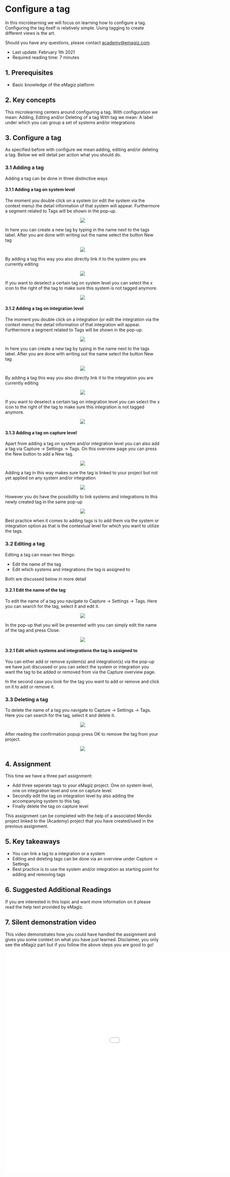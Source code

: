 # Configure a tag

In this microlearning we will focus on learning how to configure a tag. 
Configuring the tag itself is relatively simple. Using tagging to create different views is the art.

Should you have any questions, please contact academy@emagiz.com.

- Last update: February 1th 2021
- Required reading time: 7 minutes

## 1. Prerequisites
- Basic knowledge of the eMagiz platform

## 2. Key concepts
This microlearning centers around configuring a tag.
With configuration we mean: Adding, Editing and/or Deleting of a tag
With tag we mean: A label under which you can group a set of systems and/or integrations

## 3. Configure a tag

As specified before with configure we mean adding, editing and/or deleting a tag. Below we will detail per action what you should do.

### 3.1 Adding a tag

Adding a tag can be done in three distinctive ways

#### 3.1.1 Adding a tag on system level
The moment you double click on a system (or edit the system via the context menu)  the detail information of that system will appear. 
Furthermore a segment related to Tags will be shown in the pop-up.

<p align="center"><img src="../../img/microlearning/ml-configure-a-tag--edit-system-tag.png"></p>

In here you can create a new tag by typing in the name next to the tags label. After you are done with writing out the name select the button New tag

<p align="center"><img src="../../img/microlearning/ml-configure-a-tag--edit-system-tag-filled-in.png"></p>

By adding a tag this way you also directly link it to the system you are currently editing

<p align="center"><img src="../../img/microlearning/ml-configure-a-tag--edit-system-tag-result.png"></p>

If you want to deselect a certain tag on system level you can select the x icon to the right of the tag to make sure this system is not tagged anymore.

<p align="center"><img src="../../img/microlearning/ml-configure-a-tag--edit-system-tag-result-untagged.png"></p>

#### 3.1.2 Adding a tag on integration level
The moment you double click on a integration (or edit the integration via the context menu) the detail information of that integration will appear. 
Furthermore a segment related to Tags will be shown in the pop-up.

<p align="center"><img src="../../img/microlearning/ml-configure-a-tag--edit-integration-tag.png"></p>

In here you can create a new tag by typing in the name next to the tags label. After you are done with writing out the name select the button New tag

<p align="center"><img src="../../img/microlearning/ml-configure-a-tag--edit-integration-tag-filled-in.png"></p>

By adding a tag this way you also directly link it to the integration you are currently editing

<p align="center"><img src="../../img/microlearning/ml-configure-a-tag--edit-integration-tag-result.png"></p>

If you want to deselect a certain tag on integration level you can select the x icon to the right of the tag to make sure this integration is not tagged anymore.

<p align="center"><img src="../../img/microlearning/ml-configure-a-tag--edit-integration-tag-result-untagged.png"></p>

#### 3.1.3 Adding a tag on capture level
Apart from adding a tag on system and/or integration level you can also add a tag via Capture -> Settings -> Tags.
On this overview page you can press the New button to add a New tag. 

<p align="center"><img src="../../img/microlearning/ml-configure-a-tag--tag-overview-capture.png"></p>

Adding a tag in this way makes sure the tag is linked to your project but not yet applied on any system and/or integration

<p align="center"><img src="../../img/microlearning/ml-configure-a-tag--new-tag-capture.png"></p>

However you do have the possibility to link systems and integrations to this newly created tag in the same pop-up

<p align="center"><img src="../../img/microlearning/ml-configure-a-tag--link-system-integration-to-tag.png"></p>

Best practice when it comes to adding tags is to add them via the system or integration option as that is the contextual level for which you want to utilize the tags.


### 3.2 Editing a tag
Editing a tag can mean two things:

- Edit the name of the tag
- Edit which systems and integrations the tag is assigned to

Both are discussed below in more detail

#### 3.2.1 Edit the name of the tag
To edit the name of a tag you navigate to Capture -> Settings -> Tags. Here you can search for the tag, select it and edit it.

<p align="center"><img src="../../img/microlearning/ml-configure-a-tag--edit-tag-overview.png"></p>

In the pop-up that you will be presented with you can simply edit the name of the tag and press Close.

<p align="center"><img src="../../img/microlearning/ml-configure-a-tag--edit-tag-pop-up.png"></p>

#### 3.2.1 Edit which systems and integrations the tag is assigned to
You can either add or remove system(s) and integration(s) via the pop-up we have just discussed 
or you can select the system or integration you want the tag to be added or removed from via the Capture overview page.

In the second case you look for the tag you want to add or remove and click on it to add or remove it.

### 3.3 Deleting a tag
To delete the name of a tag you navigate to Capture -> Settings -> Tags. Here you can search for the tag, select it and delete it.

<p align="center"><img src="../../img/microlearning/ml-configure-a-tag--delete-tag-overview.png"></p>

After reading the confirmation popup press OK to remove the tag from your project.

<p align="center"><img src="../../img/microlearning/ml-configure-a-tag--delete-tag-overview-result.png"></p>


## 4. Assignment

This time we have a three part assignment:
- Add three seperate tags to your eMagiz project. One on system level, one on integration level and one on capture level.
- Secondly edit the tag on integration level by also adding the accompanying system to this tag.  
- Finally delete the tag on capture level

This assignment can be completed with the help of a associated Mendix project linked to the (Academy) project that you have created/used in the previous assignment.

## 5. Key takeaways

- You can link a tag to a integration or a system
- Editing and deleting tags can be done via an overview under Capture -> Settings
- Best practice is to use the system and/or integration as starting point for adding and removing tags

## 6. Suggested Additional Readings

If you are interested in this topic and want more information on it please read the help text provided by eMagiz.

## 7. Silent demonstration video

This video demonstrates how you could have handled the assignment and gives you some context on what you have just learned. Disclaimer, you only see the eMagiz part but if you follow the above steps you are good to go!

<iframe width="1280" height="720" src="../../vid/microlearning/microlearning-configure-a-tag.mp4" frameborder="0" allow="accelerometer; autoplay; clipboard-write; encrypted-media; gyroscope; picture-in-picture" allowfullscreen></iframe>